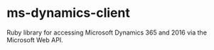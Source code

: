 # ms-dynamics-client
Ruby library for accessing Microsoft Dynamics 365 and 2016 via the Microsoft Web API.
